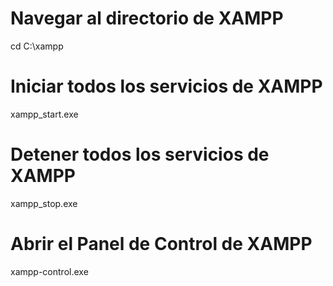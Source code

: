 # Navegar al directorio de XAMPP
cd C:\xampp

# Iniciar todos los servicios de XAMPP
xampp_start.exe

# Detener todos los servicios de XAMPP
xampp_stop.exe

# Abrir el Panel de Control de XAMPP
xampp-control.exe
